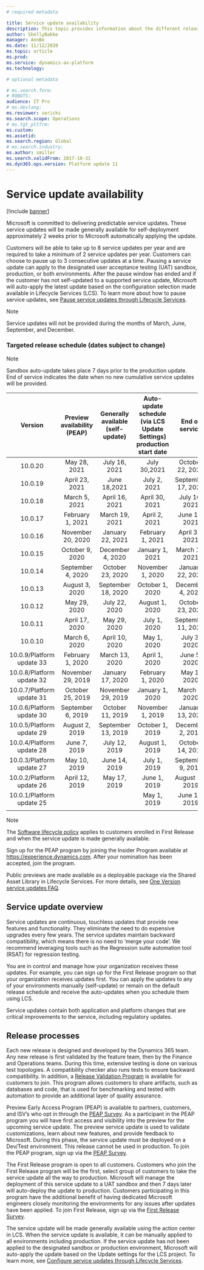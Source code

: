 ```yaml
---
# required metadata

title: Service update availability
description: This topic provides information about the different release options.
author: ShellyBakke
manager: AnnBe
ms.date: 11/12/2020
ms.topic: article
ms.prod: 
ms.service: dynamics-ax-platform
ms.technology: 

# optional metadata

# ms.search.form: 
# ROBOTS: 
audience: IT Pro
# ms.devlang: 
ms.reviewer: sericks
ms.search.scope: Operations
# ms.tgt_pltfrm: 
ms.custom: 
ms.assetid: 
ms.search.region: Global
# ms.search.industry: 
ms.author: smiller
ms.search.validFrom: 2017-10-31
ms.dyn365.ops.version: Platform update 11
---
```


# Service update availability

[!include [banner](../includes/banner.md)]

Microsoft is committed to delivering predictable service updates. These service updates will be made generally available for self-deployment approximately 2 weeks prior to Microsoft automatically applying the update. 

Customers will be able to take up to 8 service updates per year and are required to take a minimum of 2 service updates per year. Customers can choose to pause up to 3 consecutive updates at a time. Pausing a service update can apply to the designated user acceptance testing (UAT) sandbox, production, or both environments. After the pause window has ended and if the customer has not self-updated to a supported service update, Microsoft will auto-apply the latest update based on the configuration selection made available in Lifecycle Services (LCS). To learn more about how to pause service updates, see [Pause service updates through Lifecycle Services](https://docs.microsoft.com/dynamics365/unified-operations/dev-itpro/lifecycle-services/pause-service-updates).

> [!NOTE] 
> Service updates will not be provided during the months of March, June, September, and December. 

### Targeted release schedule (dates subject to change)

> [!NOTE] 
> Sandbox auto-update takes place 7 days prior to the production update.  End of service indicates the date when no new cumulative service updates will be provided.

|          Version          | Preview availability (PEAP) | Generally available (self-update) | Auto-update schedule (via LCS Update Settings) production start date |   End of service   |
|:-------------------------:|:---------------------------:|:---------------------------------:|:--------------------------------------------------------------------:|:------------------:|
|          10.0.20          |         May 28, 2021        |           July 16, 2021           |                             July 30,2021                             |  October 22, 2021  |
|          10.0.19          |        April 23, 2021       |            June 18,2021           |                             July 2, 2021                             | September 17, 2021 |
|          10.0.18          |        March 5, 2021        |           April 16, 2021          |                            April 30, 2021                            |    July 16, 2021   |
|          10.0.17          |       February 1, 2021      |           March 19, 2021          |                             April 2, 2021                            |    June 11, 2021   |
|          10.0.16          |      November 20, 2020      |          January 22, 2021         |                           February 1, 2021                           |   April 30, 2021   |
|          10.0.15          |       October 9, 2020       |          December 4, 2020         |                            January 1, 2021                           |   March 19, 2021   |
|          10.0.14          |      September 4, 2020      |          October 23, 2020         |                           November 1, 2020                           |  January 22, 2021  |
|          10.0.13          |        August 3, 2020       |         September 18, 2020        |                            October 1, 2020                           |  December 4, 2020  |
|          10.0.12          |         May 29, 2020        |           July 22, 2020           |                            August 1, 2020                            |  October 23, 2020  |
|          10.0.11          |        April 17, 2020       |            May 29, 2020           |                             July 1, 2020                             | September 11, 2020 |
|          10.0.10          |        March 6, 2020        |           April 10, 2020          |                              May 1, 2020                             |    July 3, 2020    |
| 10.0.9/Platform update 33 |       February 1, 2020      |           March 13, 2020          |                             April 1, 2020                            |    June 5, 2020    |
| 10.0.8/Platform update 32 |      November 29, 2019      |          January 17, 2020         |                           February 1, 2020                           |     May 1, 2020    |
| 10.0.7/Platform update 31 |       October 25, 2019      |         November 29, 2019         |                            January 1, 2020                           |    March 9, 2020   |
| 10.0.6/Platform update 30 |      September 6, 2019      |          October 11, 2019         |                           November 1, 2019                           |  January 13, 2020  |
| 10.0.5/Platform update 29 |        August 2, 2019       |         September 13, 2019        |                            October 1, 2019                           |  December 2, 2019  |
| 10.0.4/Platform update 28 |         June 7, 2019        |           July 12, 2019           |                            August 1, 2019                            |  October 14, 2019  |
| 10.0.3/Platform update 27 |         May 10, 2019        |           June 14, 2019           |                             July 1, 2019                             |  September 9, 2019 |
| 10.0.2/Platform update 26 |        April 12, 2019       |            May 17, 2019           |                             June 1, 2019                             |   August 12, 2019  |
| 10.0.1/Platform update 25 |                             |                                   |                              May 1, 2019                             |    June 10, 2019   |
|                           |                             |                                   |                                                                      |                
> [!NOTE]
> The [Software lifecycle policy](../../dev-itpro/migration-upgrade/versions-update-policy.md) applies to customers enrolled in First Release and when the service update is made generally available.

Sign up for the PEAP program by joining the Insider Program available at https://experience.dynamics.com. After your nomination has been accepted, join the program.

Public previews are made available as a deployable package via the Shared Asset Library in Lifecycle Services. For more details, see [One Version service updates FAQ](one-version.md). 

## Service update overview
Service updates are continuous, touchless updates that provide new features and functionality. They eliminate the need to do expensive upgrades every few years. The service updates maintain backward compatibility, which means there is no need to ‘merge your code’.  We recommend leveraging tools such as the Regression suite automation tool (RSAT) for regression testing.

You are in control and manage how your organization receives these updates. For example, you can sign up for the First Release program so that your organization receives updates first. You can apply the updates to any of your environments manually (self-update) or remain on the default release schedule and receive the auto-updates when you schedule them using LCS.

Service updates contain both application and platform changes that are critical improvements to the service, including regulatory updates. 

## Release processes

Each new release is designed and developed by the Dynamics 365 team. Any new release is first validated by the feature team, then by the Finance and Operations teams. During this time, extensive testing is done on various test topologies. A compatibility checker also runs tests to ensure backward compatibility. In addition, a [Release Validation Program](https://forms.office.com/Pages/ResponsePage.aspx?id=v4j5cvGGr0GRqy180BHbR56j8lZs0FdAvwT75_WNFyxUQVdKVkVORjVDNloxTEkwS1JUSUxWN1pSWi4u) is available for customers to join. This program allows customers to share artifacts, such as databases and code, that is used for benchmarking and tested with automation to provide an additional layer of quality assurance.

Preview Early Access Program (PEAP) is available to partners, customers, and ISV’s who opt in through the [PEAP Survey](https://aka.ms/PEAP).  As a participant in the PEAP program you will have first access and visibility into the preview for the upcoming service update.  The preview service update is used to validate customizations, learn about new features, and provide feedback to Microsoft.  During this phase, the service update must be deployed on a Dev/Test environment.  This release cannot be used in production. To join the PEAP program, sign up via the [PEAP Survey](https://aka.ms/PEAP). 

The First Release program is open to all customers. Customers who join the First Release program will be the first, select group of customers to take the service update all the way to production.  Microsoft will manage the deployment of this service update to a UAT sandbox and then 7 days later will auto-deploy the update to production. Customers participating in this program have the additional benefit of having dedicated Microsoft engineers closely monitoring the environments for any issues after updates have been applied. To join First Release, sign up via the [First Release Survey](https://aka.ms/FirstRelease).  

The service update will be made generally available using the action center in LCS.  When the service update is available, it can be manually applied to all environments including production.  If the service update has not been applied to the designated sandbox or production environment, Microsoft will auto-apply the update based on the Update settings for the LCS project. To learn more, see [Configure service updates through Lifecycle Services](https://docs.microsoft.com/dynamics365/unified-operations/dev-itpro/lifecycle-services/configure-service-updates).
